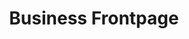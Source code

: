 ---
title:			"Business Frontpage"
slug:			business-frontpage
src:			/template-overviews/business-frontpage
categories:		template landing-pages unstyled
description:	"A business home page starter template for Bootstrap 4 featuring marketing boxes and a full width image header."
bump:			"A business home page template."
img-src:		/img/templates/business-frontpage.jpg
img-desc:		"Free Bootstrap Business Website Template"
layout:			template-overview

meta-title: "Business Frontpage - Bootstrap 4 Business Home Page Template"
meta-description: "A Bootstrap 4 home page template perfect for small business websites. All Start Bootstrap templates are free to use and open source."

features:
  - Full width image header with text overlay
  - Fixed top navigation menu
  - Call to action boxes
  - Three column marketing boxes with images

long-description: "Business Frontpage is a basic HTML starter template for creating a Bootstrap based website for a small business or other organization."

alt-version:		"no"
user-version:		"no"

v4-version:			"yes"
alt-v4:				"https://github.com/BlackrockDigital/startbootstrap-business-frontpage/archive/v4-dev.zip"

redirect_from:
  - /business-frontpage/
  - /business-frontpage.php/
  - /templates/business-frontpage.html/
  - /downloads/business-frontpage.zip/
---